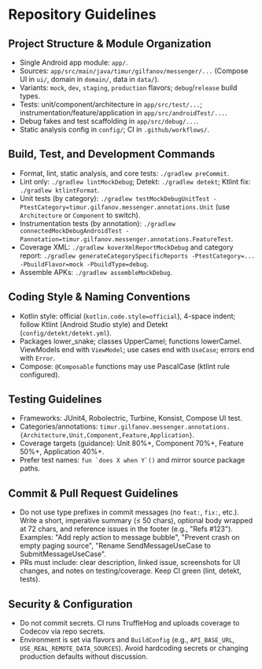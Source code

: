 # Repository Guidelines

## Project Structure & Module Organization
- Single Android app module: `app/`.
- Sources: `app/src/main/java/timur/gilfanov/messenger/...` (Compose UI in `ui/`, domain in `domain/`, data in `data/`).
- Variants: `mock`, `dev`, `staging`, `production` flavors; `debug`/`release` build types.
- Tests: unit/component/architecture in `app/src/test/...`; instrumentation/feature/application in `app/src/androidTest/...`.
- Debug fakes and test scaffolding in `app/src/debug/...`.
- Static analysis config in `config/`; CI in `.github/workflows/`.

## Build, Test, and Development Commands
- Format, lint, static analysis, and core tests: `./gradlew preCommit`.
- Lint only: `./gradlew lintMockDebug`; Detekt: `./gradlew detekt`; Ktlint fix: `./gradlew ktlintFormat`.
- Unit tests (by category): `./gradlew testMockDebugUnitTest -PtestCategory=timur.gilfanov.messenger.annotations.Unit` (use `Architecture` or `Component` to switch).
- Instrumentation tests (by annotation): `./gradlew connectedMockDebugAndroidTest -Pannotation=timur.gilfanov.messenger.annotations.FeatureTest`.
- Coverage XML: `./gradlew koverXmlReportMockDebug` and category report: `./gradlew generateCategorySpecificReports -PtestCategory=... -PbuildFlavor=mock -PbuildType=debug`.
- Assemble APKs: `./gradlew assembleMockDebug`.

## Coding Style & Naming Conventions
- Kotlin style: official (`kotlin.code.style=official`), 4-space indent; follow Ktlint (Android Studio style) and Detekt (`config/detekt/detekt.yml`).
- Packages lower_snake; classes UpperCamel; functions lowerCamel. ViewModels end with `ViewModel`; use cases end with `UseCase`; errors end with `Error`.
- Compose: `@Composable` functions may use PascalCase (ktlint rule configured).

## Testing Guidelines
- Frameworks: JUnit4, Robolectric, Turbine, Konsist, Compose UI test.
- Categories/annotations: `timur.gilfanov.messenger.annotations.{Architecture,Unit,Component,Feature,Application}`.
- Coverage targets (guidance): Unit 80%+, Component 70%+, Feature 50%+, Application 40%+.
- Prefer test names: ``fun `does X when Y`()`` and mirror source package paths.

## Commit & Pull Request Guidelines
- Do not use type prefixes in commit messages (no `feat:`, `fix:`, etc.). Write a short, imperative summary (≤ 50 chars), optional body wrapped at 72 chars, and reference issues in the footer (e.g., "Refs #123"). Examples: "Add reply action to message bubble", "Prevent crash on empty paging source", "Rename SendMessageUseCase to SubmitMessageUseCase".
- PRs must include: clear description, linked issue, screenshots for UI changes, and notes on testing/coverage. Keep CI green (lint, detekt, tests).

## Security & Configuration
- Do not commit secrets. CI runs TruffleHog and uploads coverage to Codecov via repo secrets.
- Environment is set via flavors and `BuildConfig` (e.g., `API_BASE_URL`, `USE_REAL_REMOTE_DATA_SOURCES`). Avoid hardcoding secrets or changing production defaults without discussion.
